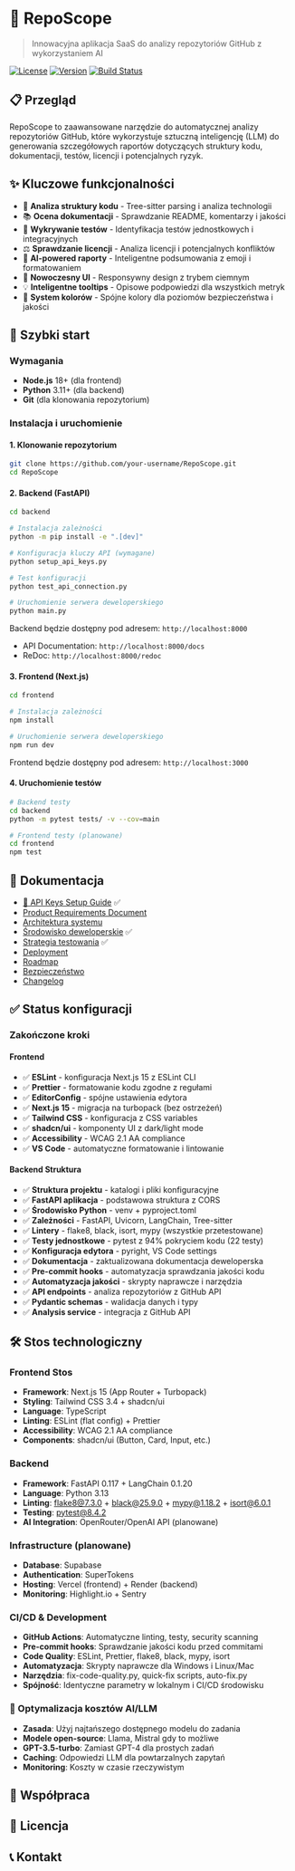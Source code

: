 # 🚀 RepoScope

> Innowacyjna aplikacja SaaS do analizy repozytoriów GitHub z wykorzystaniem AI

[![License](https://img.shields.io/badge/license-MIT-blue.svg)](LICENSE)
[![Version](https://img.shields.io/badge/version-0.1.0-green.svg)](CHANGELOG.md)
[![Build Status](https://img.shields.io/badge/build-passing-brightgreen.svg)](https://github.com/your-username/RepoScope/actions)

## 📋 Przegląd

RepoScope to zaawansowane narzędzie do automatycznej analizy repozytoriów GitHub, które wykorzystuje sztuczną inteligencję (LLM) do generowania szczegółowych raportów dotyczących struktury kodu, dokumentacji, testów, licencji i potencjalnych ryzyk.

## ✨ Kluczowe funkcjonalności

- 🧩 **Analiza struktury kodu** - Tree-sitter parsing i analiza technologii
- 📚 **Ocena dokumentacji** - Sprawdzanie README, komentarzy i jakości
- 🧪 **Wykrywanie testów** - Identyfikacja testów jednostkowych i integracyjnych
- ⚖️ **Sprawdzanie licencji** - Analiza licencji i potencjalnych konfliktów
- 🤖 **AI-powered raporty** - Inteligentne podsumowania z emoji i formatowaniem
- 🎨 **Nowoczesny UI** - Responsywny design z trybem ciemnym
- 💡 **Inteligentne tooltips** - Opisowe podpowiedzi dla wszystkich metryk
- 🎯 **System kolorów** - Spójne kolory dla poziomów bezpieczeństwa i jakości

## 🚀 Szybki start

### Wymagania

- **Node.js** 18+ (dla frontend)
- **Python** 3.11+ (dla backend)
- **Git** (dla klonowania repozytorium)

### Instalacja i uruchomienie

#### 1. Klonowanie repozytorium

```bash
git clone https://github.com/your-username/RepoScope.git
cd RepoScope
```

#### 2. Backend (FastAPI)

```bash
cd backend

# Instalacja zależności
python -m pip install -e ".[dev]"

# Konfiguracja kluczy API (wymagane)
python setup_api_keys.py

# Test konfiguracji
python test_api_connection.py

# Uruchomienie serwera deweloperskiego
python main.py
```

Backend będzie dostępny pod adresem: `http://localhost:8000`

- API Documentation: `http://localhost:8000/docs`
- ReDoc: `http://localhost:8000/redoc`

#### 3. Frontend (Next.js)

```bash
cd frontend

# Instalacja zależności
npm install

# Uruchomienie serwera deweloperskiego
npm run dev
```

Frontend będzie dostępny pod adresem: `http://localhost:3000`

#### 4. Uruchomienie testów

```bash
# Backend testy
cd backend
python -m pytest tests/ -v --cov=main

# Frontend testy (planowane)
cd frontend
npm test
```

## 📖 Dokumentacja

- [🔑 API Keys Setup Guide](docs/API_KEYS_SETUP.md) ✅
- [Product Requirements Document](docs/PRD.md)
- [Architektura systemu](docs/ARCHITECTURE.md)
- [Środowisko deweloperskie](docs/DEVELOPMENT.md) ✅
- [Strategia testowania](docs/TESTING_STRATEGY.md) ✅
- [Deployment](docs/DEPLOYMENT.md)
- [Roadmap](docs/ROADMAP.md)
- [Bezpieczeństwo](docs/SECURITY.md)
- [Changelog](docs/CHANGELOG.md)

## ✅ Status konfiguracji

### Zakończone kroki

#### Frontend

- ✅ **ESLint** - konfiguracja Next.js 15 z ESLint CLI
- ✅ **Prettier** - formatowanie kodu zgodne z regułami
- ✅ **EditorConfig** - spójne ustawienia edytora
- ✅ **Next.js 15** - migracja na turbopack (bez ostrzeżeń)
- ✅ **Tailwind CSS** - konfiguracja z CSS variables
- ✅ **shadcn/ui** - komponenty UI z dark/light mode
- ✅ **Accessibility** - WCAG 2.1 AA compliance
- ✅ **VS Code** - automatyczne formatowanie i lintowanie

#### Backend Struktura

- ✅ **Struktura projektu** - katalogi i pliki konfiguracyjne
- ✅ **FastAPI aplikacja** - podstawowa struktura z CORS
- ✅ **Środowisko Python** - venv + pyproject.toml
- ✅ **Zależności** - FastAPI, Uvicorn, LangChain, Tree-sitter
- ✅ **Lintery** - flake8, black, isort, mypy (wszystkie przetestowane)
- ✅ **Testy jednostkowe** - pytest z 94% pokryciem kodu (22 testy)
- ✅ **Konfiguracja edytora** - pyright, VS Code settings
- ✅ **Dokumentacja** - zaktualizowana dokumentacja deweloperska
- ✅ **Pre-commit hooks** - automatyzacja sprawdzania jakości kodu
- ✅ **Automatyzacja jakości** - skrypty naprawcze i narzędzia
- ✅ **API endpoints** - analiza repozytoriów z GitHub API
- ✅ **Pydantic schemas** - walidacja danych i typy
- ✅ **Analysis service** - integracja z GitHub API

## 🛠️ Stos technologiczny

### Frontend Stos

- **Framework**: Next.js 15 (App Router + Turbopack)
- **Styling**: Tailwind CSS 3.4 + shadcn/ui
- **Language**: TypeScript
- **Linting**: ESLint (flat config) + Prettier
- **Accessibility**: WCAG 2.1 AA compliance
- **Components**: shadcn/ui (Button, Card, Input, etc.)

### Backend

- **Framework**: FastAPI 0.117 + LangChain 0.1.20
- **Language**: Python 3.13
- **Linting**: flake8@7.3.0 + black@25.9.0 + mypy@1.18.2 + isort@6.0.1
- **Testing**: pytest@8.4.2
- **AI Integration**: OpenRouter/OpenAI API (planowane)

### Infrastructure (planowane)

- **Database**: Supabase
- **Authentication**: SuperTokens
- **Hosting**: Vercel (frontend) + Render (backend)
- **Monitoring**: Highlight.io + Sentry

### CI/CD & Development

- **GitHub Actions**: Automatyczne linting, testy, security scanning
- **Pre-commit hooks**: Sprawdzanie jakości kodu przed commitami
- **Code Quality**: ESLint, Prettier, flake8, black, mypy, isort
- **Automatyzacja**: Skrypty naprawcze dla Windows i Linux/Mac
- **Narzędzia**: fix-code-quality.py, quick-fix scripts, auto-fix.py
- **Spójność**: Identyczne parametry w lokalnym i CI/CD środowisku

### 🤖 Optymalizacja kosztów AI/LLM

- **Zasada**: Użyj najtańszego dostępnego modelu do zadania
- **Modele open-source**: Llama, Mistral gdy to możliwe
- **GPT-3.5-turbo**: Zamiast GPT-4 dla prostych zadań
- **Caching**: Odpowiedzi LLM dla powtarzalnych zapytań
- **Monitoring**: Koszty w czasie rzeczywistym

## 🤝 Współpraca

<!-- TODO: Dodać informacje o współpracy -->

## 📄 Licencja

<!-- TODO: Dodać informacje o licencji -->

## 📞 Kontakt

<!-- TODO: Dodać informacje kontaktowe -->
